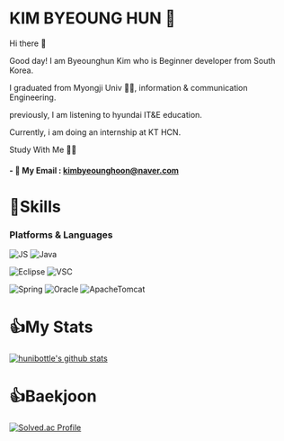 # KIM BYEOUNG HUN 👊
Hi there 👋

Good day! I am Byeounghun Kim who is Beginner developer from South Korea.

I graduated from Myongji Univ 👨‍🎓, information & communication Engineering.

previously, I am listening to hyundai IT&E education.

Currently, i am doing an internship at KT HCN.

Study With Me 🙋‍♂️

#### - 📮 My Email : kimbyeounghoon@naver.com

# 💪Skills
### Platforms & Languages

![JS](https://img.shields.io/badge/JavaScript-F7DF1E?style=flat-square&logo=JavaScript&logoColor=black)
![Java](https://img.shields.io/badge/Java-007396?style=flat-square&logo=Java&logoColor=black)

![Eclipse](https://img.shields.io/badge/Eclipse-A100FF?style=flat-square&logo=Eclipse&logoColor=black)
![VSC](https://img.shields.io/badge/VisualStudioCode-007ACC?style=flat-square&logo=VisualStudioCode&logoColor=black)

![Spring](https://img.shields.io/badge/Spring-6DB33F?style=flat-square&logo=Spring&logoColor=black)
![Oracle](https://img.shields.io/badge/Oracle-F80000?style=flat-square&logo=Oracle&logoColor=black)
![ApacheTomcat](https://img.shields.io/badge/ApacheTomcat-F8DC75?style=flat-square&logo=ApacheTomcat&logoColor=black)

# 👍My Stats

[![hunibottle's github stats](https://github-readme-stats.vercel.app/api?username=hunibottle)](https://github.com/hunibottle/github-readme-stats)

# 👍Baekjoon
[![Solved.ac Profile](http://mazassumnida.wtf/api/v2/generate_badge?boj=qudgns133)](https://solved.ac/profile/qudgns133)
